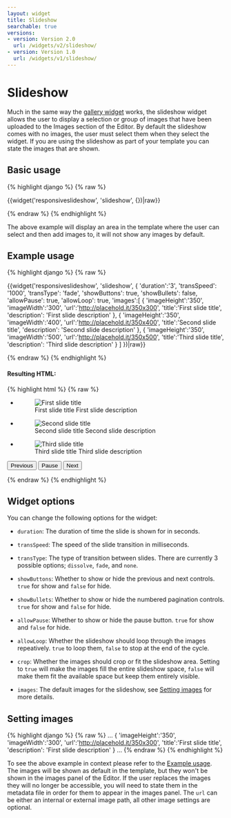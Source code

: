 ```yaml
---
layout: widget
title: Slideshow
searchable: true
versions:
- version: Version 2.0
  url: /widgets/v2/slideshow/
- version: Version 1.0
  url: /widgets/v1/slideshow/
---
```


# Slideshow

Much in the same way the [gallery widget](/widgets/v2/gallery/) works, the slideshow widget allows the user to display a selection or group of images that have been uploaded to the Images section of the Editor. By default the slideshow comes with no images, the user must select them when they select the widget. If you are using the slideshow as part of your template you can state the images that are shown.

## Basic usage

{% highlight django %}
{% raw %}

{{widget('responsiveslideshow', 'slideshow', {})|raw}}

{% endraw %}
{% endhighlight %}

The above example will display an area in the template where the user can select and then add images to, it will not show any images by default.

## Example usage

{% highlight django %}
{% raw %}

  {{widget('responsiveslideshow', 'slideshow', {
    'duration':'3',
    'transSpeed': '1000',
    'transType': 'fade',
    'showButtons': true,
    'showBullets': false,
    'allowPause': true,
    'allowLoop': true,
    'images':[
      {
        'imageHeight':'350',
        'imageWidth':'300',
        'url':'http://placehold.it/350x300',
        'title':'First slide title',
        'description': 'First slide description'
      },
      {
        'imageHeight':'350',
        'imageWidth':'400',
        'url':'http://placehold.it/350x400', 
        'title':'Second slide title',
        'description': 'Second slide description'
      },
      {
        'imageHeight':'350',
        'imageWidth':'500',
        'url':'http://placehold.it/350x500',
        'title':'Third slide title',
        'description': 'Third slide description'
      }
    ]
  })|raw}}

{% endraw %}
{% endhighlight %}


#### Resulting HTML:

{% highlight html %}
{% raw %}

<div id="page-zones__template-widgets__responsiveslideshow-slideshow" class="widget  widget--template-widget" data-widget-type="responsiveslideshow">
  <div class="bk-responsiveslideshow  responsiveslideshow  widget__responsiveslideshow">
    <ul class="slides-list  responsiveslideshow__slides-list  contain">
      <li data-ref="0" class="slide-item  responsiveslideshow__slide-item  responsiveslideshow-image-item  js-responsiveslideshow-image-item  current">
        <figure class="figure  responsiveslideshow__figure  portrait">
          <img class="image  responsiveslideshow__image  js-responsiveslideshow-image" src="//placehold.it/350x300" alt="First slide title">
          <figcaption class="caption  responsiveslideshow__caption">
            <span class="image-title  responsiveslideshow__image-title">First slide title</span>
            <span class="image-description  responsiveslideshow__image-description">First slide description</span>
          </figcaption>
        </figure>
      </li>
      <li data-ref="1" class="slide-item  responsiveslideshow__slide-item  responsiveslideshow-image-item  js-responsiveslideshow-image-item">
        <figure class="figure  responsiveslideshow__figure  landscape">
          <img class="image  responsiveslideshow__image  js-responsiveslideshow-image" src="//placehold.it/350x400" alt="Second slide title">
          <figcaption class="caption  responsiveslideshow__caption">
            <span class="image-title  responsiveslideshow__image-title">Second slide title</span>
            <span class="image-description  responsiveslideshow__image-description">Second slide description</span>
          </figcaption>
        </figure>
      </li>
      <li data-ref="2" class="slide-item  responsiveslideshow__slide-item  responsiveslideshow-image-item  js-responsiveslideshow-image-item">
        <figure class="figure  responsiveslideshow__figure  landscape">
          <img class="image  responsiveslideshow__image  js-responsiveslideshow-image" src="//placehold.it/350x500" alt="Third slide title">
          <figcaption class="caption  responsiveslideshow__caption">
            <span class="image-title  responsiveslideshow__image-title">Third slide title</span>
            <span class="image-description  responsiveslideshow__image-description">Third slide description</span>
          </figcaption>
        </figure>
      </li>
    </ul>
    <nav class="slide-navigation  responsiveslideshow__slide-navigation">
      <button class="previous-button  button  icon  icon--previous  responsiveslideshow__previous-button js-btn-prev js-slide-ctrl" data-ref="2">
        <span class="control-text  responsiveslideshow__control-text">Previous</span>
      </button>
      <button class="pause-toggle  button  icon  icon--pause  responsiveslideshow__pause-toggle js-btn-play">
        <span class="control-text  responsiveslideshow__control-text">Pause</span>
      </button>
      <button class="next-button  button  icon  icon--next  responsiveslideshow__next-button js-btn-next js-slide-ctrl" data-ref="2">
        <span class="control-text  responsiveslideshow__control-text">Next</span>
      </button>
    </nav>
  </div>
</div>

{% endraw %}
{% endhighlight %}

## Widget options

You can change the following options for the widget:

* ```duration```: The duration of time the slide is shown for in seconds.

* ```transSpeed```: The speed of the slide transition in milliseconds.

* ```transType```: The type of transition between slides. There are currently 3 possible options; ```dissolve```, ```fade```, and ```none```.

* ```showButtons```: Whether to show or hide the previous and next controls. ```true``` for show and ```false``` for hide.

* ```showBullets```: Whether to show or hide the numbered pagination controls. ```true``` for show and ```false``` for hide.

* ```allowPause```: Whether to show or hide the pause button. ```true``` for show and ```false``` for hide.

* ```allowLoop```: Whether the slideshow should loop through the images repeatively. ```true``` to loop them, ```false``` to stop at the end of the cycle.

* ```crop```: Whether the images should crop or fit the slideshow area. Setting to ```true``` will make the images fill the entire slideshow space, ```false``` will make them fit the available space but keep them entirely visible.

* ```images```: The default images for the slideshow, see [Setting images](#setting-images) for more details.

## Setting images

{% highlight django %}
{% raw %}
...
{
  'imageHeight':'350',
  'imageWidth':'300',
  'url':'http://placehold.it/350x300',
  'title':'First slide title',
  'description': 'First slide description'
}
...
{% endraw %}
{% endhighlight %}

To see the above example in context please refer to the [Example usage](#example-usage). The images will be shown as default in the template, but they won't be shown in the images panel of the Editor. If the user replaces the images they will no longer be accessible, you will need to state them in the metadata file in order for them to appear in the images panel. The ```url``` can be either an internal or external image path, all other image settings are optional.

